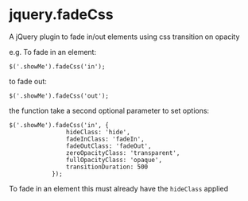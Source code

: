 # jquery.fadeCss
A jQuery plugin to fade in/out elements using css transition on opacity

e.g. To fade in an element:
````
$('.showMe').fadeCss('in');
````
to fade out:
````
$('.showMe').fadeCss('out');
````

the function take a second optional parameter to set options:
````
$('.showMe').fadeCss('in', {
                hideClass: 'hide',
                fadeInClass: 'fadeIn',
                fadeOutClass: 'fadeOut',
                zeroOpacityClass: 'transparent',
                fullOpacityClass: 'opaque',
                transitionDuration: 500
            });
````

To fade in an element this must already have the `hideClass` applied

